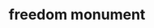 ---
pid: llp3
title: freedom monument
location_transcription: wyoming ave.
coordinates: "[-75.1278541, 40.0217222]"
zipcode: '19120'
gen_neighborhood: North Philadelphia
neighborhood: Logan,Olney
outside_phl: 
age: '14'
age_range: 13-19
instagram: 
image_file_name: llp_3.jpg
proposal_transcription: Freedom monument; FREEDOM! - Equal Rights; when all free;
  In this together; we are in this together;
topic: Human Rights,Social Justice,Freedom
topic_summary: 0, 0, 0, 0
type: Sculpture Statue
keywords_other: 
credit: Dilanni C. Juto
image_labels: 
twitter: 
facebook: 
permalink: "/monuments/llp3/"
layout: item-page
---